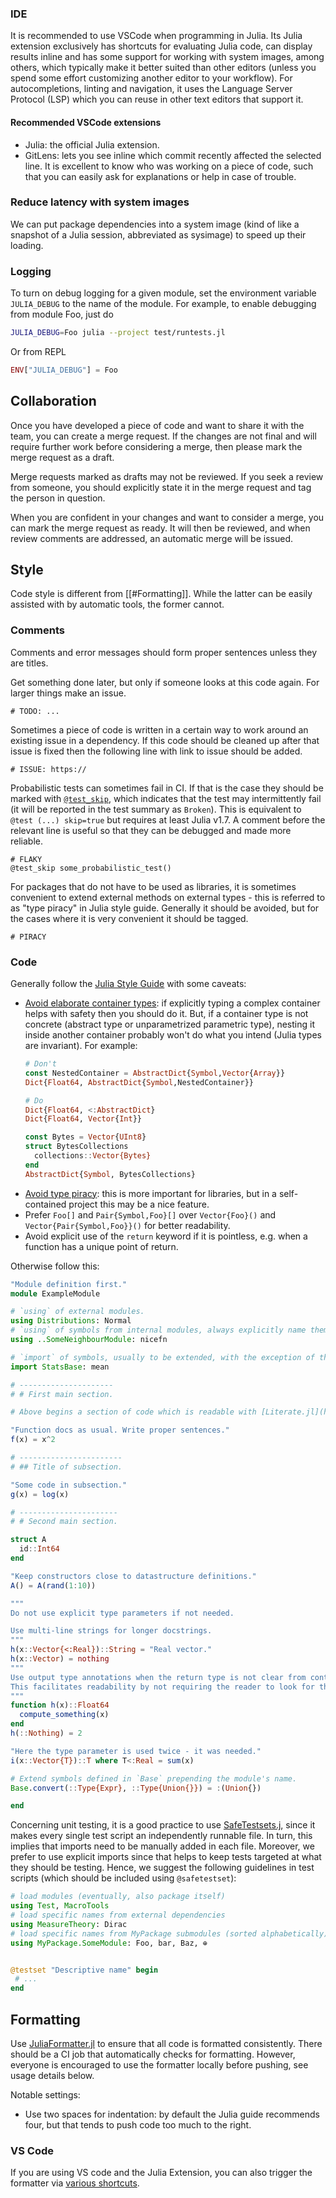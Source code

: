 
### IDE

It is recommended to use VSCode when programming in Julia. Its Julia extension
exclusively has shortcuts for evaluating Julia code, can display results inline
and has some support for working with system images, among others, which
typically make it better suited than other editors (unless you spend some effort
customizing another editor to your workflow). For autocompletions, linting and
navigation, it uses the Language Server Protocol (LSP) which you can reuse in
other text editors that support it.

#### Recommended VSCode extensions

- Julia: the official Julia extension. 
- GitLens: lets you see inline which
commit recently affected the selected line. It is excellent to know who was
working on a piece of code, such that you can easily ask for explanations or
help in case of trouble.

### Reduce latency with system images

We can put package dependencies into a system image (kind of like a snapshot of
a Julia session, abbreviated as sysimage) to speed up their loading.

### Logging

To turn on debug logging for a given module, set the environment variable
`JULIA_DEBUG` to the name of the module. For example, to enable debugging from
module Foo, just do

```bash
JULIA_DEBUG=Foo julia --project test/runtests.jl
```

Or from REPL
```julia
ENV["JULIA_DEBUG"] = Foo
```

## Collaboration

Once you have developed a piece of code and want to share it with the team, you
can create a merge request. If the changes are not final and will require
further work before considering a merge, then please mark the merge request as a
draft.

Merge requests marked as drafts may not be reviewed. If you seek a review from
someone, you should explicitly state it in the merge request and tag the person
in question.

When you are confident in your changes and want to consider a merge, you can
mark the merge request as ready. It will then be reviewed, and when review
comments are addressed, an automatic merge will be issued.

## Style

Code style is different from [[#Formatting]]. While the latter can be easily
assisted with by automatic tools, the former cannot.

### Comments

Comments and error messages should form proper sentences unless they are titles.

Get something done later, but only if someone looks at this code again. For
larger things make an issue.

```
# TODO: ...
```

Sometimes a piece of code is written in a certain way to work around an existing
issue in a dependency. If this code should be cleaned up after that issue is
fixed then the following line with link to issue should be added.

```
# ISSUE: https://
```

Probabilistic tests can sometimes fail in CI. If that is the case they should be marked with [`@test_skip`](https://docs.julialang.org/en/v1/stdlib/Test/#Test.@test_skip), which indicates that the test may intermittently fail (it will be reported in the test summary as `Broken`). This is equivalent to `@test (...) skip=true` but requires at least Julia v1.7. A comment before the relevant line is useful so that they can be debugged and made more reliable. 

```
# FLAKY
@test_skip some_probabilistic_test()
```

For packages that do not have to be used as libraries, it is sometimes
convenient to extend external methods on external types - this is referred to as
"type piracy" in Julia style guide. Generally it should be avoided, but for the
cases where it is very convenient it should be tagged.

```
# PIRACY
```

### Code

Generally follow the [Julia Style Guide](https://docs.julialang.org/en/v1/manual/style-guide/) with some caveats:
- [Avoid elaborate container types](https://docs.julialang.org/en/v1/manual/style-guide/#Avoid-elaborate-container-types): if explicitly typing a complex container helps with safety then you should do it. But, if a container type is not concrete (abstract type or unparametrized parametric type), nesting it inside another container probably won't do what you intend (Julia types are invariant). For example:
  ```julia
  # Don't
  const NestedContainer = AbstractDict{Symbol,Vector{Array}}
  Dict{Float64, AbstractDict{Symbol,NestedContainer}}
  
  # Do
  Dict{Float64, <:AbstractDict}
  Dict{Float64, Vector{Int}}

  const Bytes = Vector{UInt8}
  struct BytesCollections
    collections::Vector{Bytes}
  end
  AbstractDict{Symbol, BytesCollections}
  ```
- [Avoid type piracy](https://docs.julialang.org/en/v1/manual/style-guide/#Avoid-type-piracy): this is more important for libraries, but in a self-contained project this may be a nice feature.
- Prefer `Foo[]` and `Pair{Symbol,Foo}[]` over `Vector{Foo}()` and  `Vector{Pair{Symbol,Foo}}()` for better readability.
- Avoid explicit use of the `return` keyword if it is pointless, e.g. when a function has a unique point of return.

Otherwise follow this:

```julia
"Module definition first."
module ExampleModule

# `using` of external modules.
using Distributions: Normal
# `using` of symbols from internal modules, always explicitly name them.
using ..SomeNeighbourModule: nicefn

# `import` of symbols, usually to be extended, with the exception of those from `Base` (see below).
import StatsBase: mean

# ---------------------
# # First main section.

# Above begins a section of code which is readable with [Literate.jl](https://fredrikekre.github.io/Literate.jl/v2/fileformat/).

"Function docs as usual. Write proper sentences."
f(x) = x^2

# -----------------------
# ## Title of subsection.

"Some code in subsection."
g(x) = log(x)

# ----------------------
# # Second main section.

struct A
  id::Int64
end

"Keep constructors close to datastructure definitions."
A() = A(rand(1:10))

"""
Do not use explicit type parameters if not needed.

Use multi-line strings for longer docstrings.
"""
h(x::Vector{<:Real})::String = "Real vector."
h(x::Vector) = nothing
"""
Use output type annotations when the return type is not clear from context.
This facilitates readability by not requiring the reader to look for the lastly executed statement(s).
"""
function h(x)::Float64
  compute_something(x)
end
h(::Nothing) = 2

"Here the type parameter is used twice - it was needed."
i(x::Vector{T})::T where T<:Real = sum(x)

# Extend symbols defined in `Base` prepending the module's name.
Base.convert(::Type{Expr}, ::Type{Union{}}) = :(Union{})

end
```

Concerning unit testing, it is a good practice to use [SafeTestsets.j](https://github.com/YingboMa/SafeTestsets.jl), since it makes every single test script an independently runnable file. In turn, this implies that imports need to be manually added in each file. Moreover, we prefer to use explicit imports since that helps to keep tests targeted at what they should be testing. Hence, we suggest the following guidelines in test scripts (which should be included using `@safetestset`):

```julia
# load modules (eventually, also package itself)
using Test, MacroTools
# load specific names from external dependencies
using MeasureTheory: Dirac
# load specific names from MyPackage submodules (sorted alphabetically)
using MyPackage.SomeModule: Foo, bar, Baz, ⊕


@testset "Descriptive name" begin
 # ...
end
```

## Formatting

Use [JuliaFormatter.jl](https://github.com/domluna/JuliaFormatter.jl) to ensure that all code is formatted consistently. There should be a CI job that automatically checks for formatting. However, everyone is encouraged to use the formatter locally before pushing, see usage details below. 

Notable settings:
- Use two spaces for indentation: by default the Julia guide recommends four, but that tends to push code too much to the right.

### VS Code
If you are using VS code and the Julia Extension, you can also trigger the formatter via [various shortcuts](https://www.julia-vscode.org/docs/stable/userguide/formatter/).

